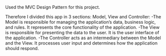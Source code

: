 Used the MVC Design Pattern for this project.

Therefore I divided this app in 3 sections: Model, View and Controller:
-The Model is responsible for managing the application’s data, business logic, and rules. It represents the core functionality of the application.
-The View is responsible for presenting the data to the user. It is the user interface of the application.
-The Controller acts as an intermediary between the Model and the View. It processes user input and determines how the application should respond.
